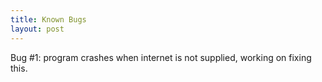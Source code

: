 ```yaml
---
title: Known Bugs
layout: post
---
```

Bug #1: program crashes when internet is not supplied, working on fixing this.